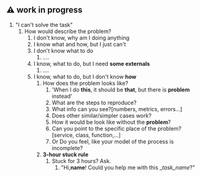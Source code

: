 ## ⚠️ work in progress

1. "I can't solve the task"
	1. How would describe the problem?
		1. I don't know, why am I doing anything
		2. I know what and how, but I just can't
		3. I don't know what to do
			1. ....
		4. I know, what to do, but I need **some externals**
			1. ....
		5. I know, what to do, but I don't know **how**
			1. How does the problem looks like?
				1. 'When I do __this__, it should be __that__, but there is __problem__ instead'
				2. What are the steps to reproduce?
				3. What info can you see?[numbers, metrics, errors...]
				4. Does other similar/simpler cases work?
				5. How it would be look like without the __problem__?
				6. Can you point to the specific place of the problem?[service, class, function,...]
				7. Or Do you feel, like your model of the process is incomplete?
			2. **3-hour stuck rule**
				1. Stuck for 3 hours? Ask.
					1. "Hi,__name__! Could you help me with this __task_name_?"
